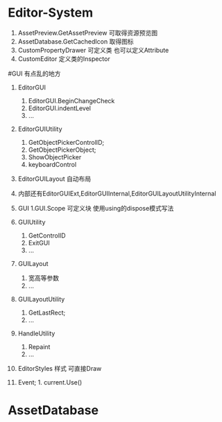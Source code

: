 # Editor-System

1. AssetPreview.GetAssetPreview 可取得资源预览图
2. AssetDatabase.GetCachedIcon 取得图标
3. CustomPropertyDrawer 可定义类 也可以定义Attribute
4. CustomEditor 定义类的Inspector


#GUI 有点乱的地方
1. EditorGUI
    1. EditorGUI.BeginChangeCheck
    2. EditorGUI.indentLevel
    3. ...
2. EditorGUIUtility 
    1. GetObjectPickerControlID;
    2. GetObjectPickerObject;
    3. ShowObjectPicker
    4. keyboardControl

3. EditorGUILayout 自动布局

4. 内部还有EditorGUIExt,EditorGUIInternal,EditorGUILayoutUtilityInternal


6. GUI
    1.GUI.Scope 可定义块 使用using的dispose模式写法
7. GUIUtility
    1. GetControlID 
    2. ExitGUI
    3. ...
8. GUILayout 
    1. 宽高等参数
    2. ...
9. GUILayoutUtility
    1. GetLastRect;
    2. ...

10. HandleUtility
    1. Repaint
    2. ...

11. EditorStyles 样式  可直接Draw

12.  Event;
    1. current.Use()


 # AssetDatabase
    
